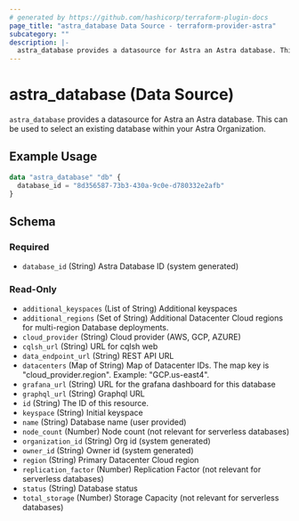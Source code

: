 ```yaml
---
# generated by https://github.com/hashicorp/terraform-plugin-docs
page_title: "astra_database Data Source - terraform-provider-astra"
subcategory: ""
description: |-
  astra_database provides a datasource for Astra an Astra database. This can be used to select an existing database within your Astra Organization.
---
```


# astra_database (Data Source)

`astra_database` provides a datasource for Astra an Astra database. This can be used to select an existing database within your Astra Organization.

## Example Usage

```terraform
data "astra_database" "db" {
  database_id = "8d356587-73b3-430a-9c0e-d780332e2afb"
}
```

<!-- schema generated by tfplugindocs -->
## Schema

### Required

- `database_id` (String) Astra Database ID (system generated)

### Read-Only

- `additional_keyspaces` (List of String) Additional keyspaces
- `additional_regions` (Set of String) Additional Datacenter Cloud regions for multi-region Database deployments.
- `cloud_provider` (String) Cloud provider (AWS, GCP, AZURE)
- `cqlsh_url` (String) URL for cqlsh web
- `data_endpoint_url` (String) REST API URL
- `datacenters` (Map of String) Map of Datacenter IDs. The map key is "cloud_provider.region". Example: "GCP.us-east4".
- `grafana_url` (String) URL for the grafana dashboard for this database
- `graphql_url` (String) Graphql URL
- `id` (String) The ID of this resource.
- `keyspace` (String) Initial keyspace
- `name` (String) Database name (user provided)
- `node_count` (Number) Node count (not relevant for serverless databases)
- `organization_id` (String) Org id (system generated)
- `owner_id` (String) Owner id (system generated)
- `region` (String) Primary Datacenter Cloud region
- `replication_factor` (Number) Replication Factor (not relevant for serverless databases)
- `status` (String) Database status
- `total_storage` (Number) Storage Capacity (not relevant for serverless databases)


